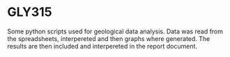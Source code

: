 # GLY315

Some python scripts used for geological data analysis. Data was read from the spreadsheets, interpereted and then graphs where generated. The results are then included and interpereted in the report document.

